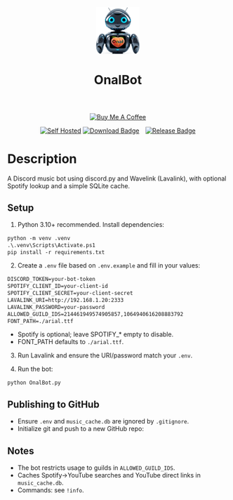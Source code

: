 <p align="center" width="10%">
    <img width="20%" src="logo.png"></a>
</p>

# <p align="center">OnalBot</p>

<br><p align="center" width="100%">
<a href="https://www.buymeacoffee.com/kimsec">
  <img src="https://img.buymeacoffee.com/button-api/?text=Buy%20me%20a%20coffee&amp;emoji=%E2%98%95&amp;slug=kimsec&amp;button_colour=FFDD00&amp;font_colour=000000&amp;font_family=Inter&amp;outline_colour=000000&amp;coffee_colour=ffffff" alt="Buy Me A Coffee"></a></p>
<p align="center">
    <a href="https://github.com/Kimsec/OnalBot">
    <img src="https://img.shields.io/badge/Platform-Self%20Hosted-success" alt="Self Hosted"></a>
    <a href="https://github.com/kimsec/OnalBot/releases/latest">
    <img src="https://img.shields.io/badge/Download-OnalBot-blue" alt="Download Badge" style="margin-right: 10px;"></a>
    <a href="https://github.com/Kimsec/OnalBot/releases">
    <img src="https://img.shields.io/github/v/release/kimsec/OnalBot" alt="Release Badge" style="margin-right: 0px;"></a>
</p>



# Description

A Discord music bot using discord.py and Wavelink (Lavalink), with optional Spotify lookup and a simple SQLite cache.

## Setup

1. Python 3.10+ recommended. Install dependencies:

```pwsh
python -m venv .venv
.\.venv\Scripts\Activate.ps1
pip install -r requirements.txt
```

2. Create a `.env` file based on `.env.example` and fill in your values:

```
DISCORD_TOKEN=your-bot-token
SPOTIFY_CLIENT_ID=your-client-id
SPOTIFY_CLIENT_SECRET=your-client-secret
LAVALINK_URI=http://192.168.1.20:2333
LAVALINK_PASSWORD=your-password
ALLOWED_GUILD_IDS=214461949574905857,1064940616208883792
FONT_PATH=./arial.ttf
```

- Spotify is optional; leave SPOTIFY_* empty to disable.
- FONT_PATH defaults to `./arial.ttf`.

3. Run Lavalink and ensure the URI/password match your `.env`.

4. Run the bot:

```pwsh
python OnalBot.py
```

## Publishing to GitHub

- Ensure `.env` and `music_cache.db` are ignored by `.gitignore`.
- Initialize git and push to a new GitHub repo:


## Notes

- The bot restricts usage to guilds in `ALLOWED_GUILD_IDS`.
- Caches Spotify->YouTube searches and YouTube direct links in `music_cache.db`.
- Commands: see `!info`.
